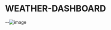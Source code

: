 # WEATHER-DASHBOARD
--![image](https://user-images.githubusercontent.com/107663364/184413299-13356ad5-a5b2-482e-9a60-131c0d8e8b90.png)
